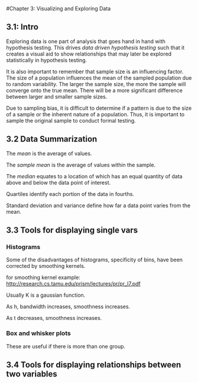 #Chapter 3: Visualizing and Exploring Data

## 3.1: Intro
Exploring data is one part of analysis that goes hand in hand with hypothesis
testing. This drives *data driven hypothesis testing* such that it creates
a visual aid to show relationships that may later be explored statistically in
hypothesis testing.

It is also important to remember that sample size is an influencing factor.
The size of a population influences the mean of the sampled population due to
random variability. The larger the sample size, the more the sample will 
converge onto the true mean. There will be a more significant difference
between larger and smaller sample sizes.

Due to sampling bias, it is difficult to determine if a pattern is due to the
size of a sample or the inherent nature of a population. Thus, it is important
to sample the original sample to conduct formal testing.

## 3.2 Data Summarization

The *mean* is the average of values.

The *sample mean* is the average of values within the sample.

The *median* equates to a location of which has an equal quantity of data above
and below the data point of interest.

Quartiles identify each portion of the data in fourths.

Standard deviation and variance define how far a data point varies from the
mean.

## 3.3 Tools for displaying single vars

### Histograms
Some of the disadvantages of histograms, specificity of bins, have been 
corrected by smoothing kernels. 

for smoothing kernel example:
http://research.cs.tamu.edu/prism/lectures/pr/pr_l7.pdf

Usually K is a gaussian function.

As h, bandwidth increases, smoothness increases.

As t decreases, smoothness increases.

### Box and whisker plots

These are useful if there is more than one group. 

## 3.4 Tools for displaying relationships between two variables 
